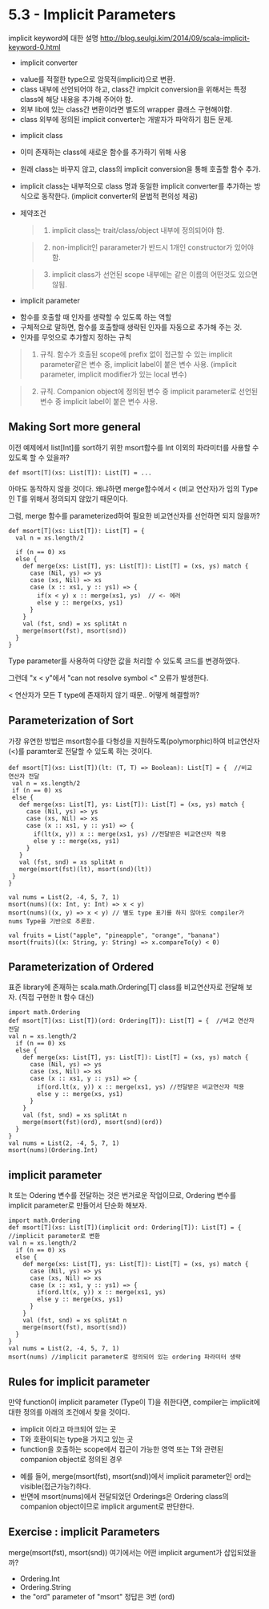 # 5.3 - Implicit Parameters
implicit keyword에 대한 설명
http://blog.seulgi.kim/2014/09/scala-implicit-keyword-0.html
- implicit converter
 * value를 적절한 type으로 암묵적(implicit)으로 변환.
 * class 내부에 선언되어야 하고, class간 implcit conversion을 위해서는 특정 class에 해당 내용을 추가해 주어야 함.
 * 외부 lib에 있는 class간 변환이라면 별도의 wrapper 클래스 구현해야함.
 * class 외부에 정의된 implicit converter는 개발자가 파악하기 힘든 문제.

- implicit class
 * 이미 존재하는 class에 새로운 함수를 추가하기 위해 사용
 * 원래 class는 바꾸지 않고, class의 implicit conversion을 통해 호출할 함수 추가.
 * implicit class는 내부적으로 class 명과 동일한 implicit converter를 추가하는 방식으로 동작한다. (implicit converter의 문법적 편의성 제공)
 * 제약조건

   >1. implicit class는 trait/class/object 내부에 정의되어야 함.

   >2. non-implicit인 pararameter가 반드시 1개인 constructor가 있어야 함.
   
   >3. implicit class가 선언된 scope 내부에는 같은 이름의 어떤것도 있으면 않됨.

 - implicit parameter
  * 함수를 호출할 때 인자를 생략할 수 있도록 하는 역할
  * 구체적으로 말하면, 함수를 호출할때 생략된 인자를 자동으로 추가해 주는 것.
  * 인자를 무엇으로 추가할지 정하는 규칙

   > 1. 규칙. 함수가 호출된 scope에 prefix 없이 접근할 수 있는 implicit parameter같은 변수 중, implicit label이 붙은 변수 사용. (implicit parameter, implicit modifier가 있는 local 변수)

   > 2. 규칙. Companion object에 정의된 변수 중 implicit parameter로 선언된 변수 중 implicit label이 붙은 변수 사용.


## Making Sort more general
이전 예제에서 list[Int]를 sort하기 위한 msort함수를 Int 이외의 파라미터를 사용할 수 있도록 할 수 있을까?
```
def msort[T](xs: List[T]): List[T] = ...
```
아마도 동작하지 않을 것이다. 왜냐하면 merge함수에서 < (비교 연산자)가 임의 Type인 T를 위해서 정의되지 않았기 때문이다.

그럼, merge 함수를 parameterized하여 필요한 비교연산자를 선언하면 되지 않을까?

```
def msort[T](xs: List[T]): List[T] = {
  val n = xs.length/2

  if (n == 0) xs
  else {
    def merge(xs: List[T], ys: List[T]): List[T] = (xs, ys) match {
      case (Nil, ys) => ys
      case (xs, Nil) => xs
      case (x :: xs1, y :: ys1) => {
        if(x < y) x :: merge(xs1, ys)  // <- 에러
        else y :: merge(xs, ys1)
      }
    }
    val (fst, snd) = xs splitAt n
    merge(msort(fst), msort(snd))
  }
}
```
Type parameter를 사용하여 다양한 값을 처리할 수 있도록 코드를 변경하였다.

그런데 "x < y"에서 "can not resolve symbol <" 오류가 발생한다.

< 연산자가 모든 T type에 존재하지 않기 때문..
어떻게 해결할까?

## Parameterization of Sort
가장 유연한 방법은 msort함수를 다형성을 지원하도록(polymorphic)하여 비교연산자(<)를 paramter로 전달할 수 있도록 하는 것이다.
```
def msort[T](xs: List[T])(lt: (T, T) => Boolean): List[T] = {  //비교 연산자 전달
 val n = xs.length/2
 if (n == 0) xs
 else {
   def merge(xs: List[T], ys: List[T]): List[T] = (xs, ys) match {
     case (Nil, ys) => ys
     case (xs, Nil) => xs
     case (x :: xs1, y :: ys1) => {
       if(lt(x, y)) x :: merge(xs1, ys) //전달받은 비교연산자 적용
       else y :: merge(xs, ys1)
     }
   }
   val (fst, snd) = xs splitAt n
   merge(msort(fst)(lt), msort(snd)(lt))
 }
}

val nums = List(2, -4, 5, 7, 1)
msort(nums)((x: Int, y: Int) => x < y)
msort(nums)((x, y) => x < y) // 별도 type 표기를 하지 않아도 compiler가 nums Type을 기반으로 추론함.

val fruits = List("apple", "pineapple", "orange", "banana")
msort(fruits)((x: String, y: String) => x.compareTo(y) < 0)
```

## Parameterization of Ordered
표준 library에 존재하는 scala.math.Ordering[T] class를 비교연산자로 전달해 보자. (직접 구현한 lt 함수 대신)
```
import math.Ordering
def msort[T](xs: List[T])(ord: Ordering[T]): List[T] = {  //비교 연산자 전달
val n = xs.length/2
  if (n == 0) xs
  else {
    def merge(xs: List[T], ys: List[T]): List[T] = (xs, ys) match {
      case (Nil, ys) => ys
      case (xs, Nil) => xs
      case (x :: xs1, y :: ys1) => {
        if(ord.lt(x, y)) x :: merge(xs1, ys) //전달받은 비교연산자 적용
        else y :: merge(xs, ys1)
      }
    }
    val (fst, snd) = xs splitAt n
    merge(msort(fst)(ord), msort(snd)(ord))
  }
}
val nums = List(2, -4, 5, 7, 1)
msort(nums)(Ordering.Int)
```

## implicit parameter
lt 또는 Odering 변수를 전달하는 것은 번거로운 작업이므로,
Ordering 변수를 implicit parameter로 만들어서 단순화 해보자.
```
import math.Ordering
def msort[T](xs: List[T])(implicit ord: Ordering[T]): List[T] = {  //implicit parameter로 변환
val n = xs.length/2
  if (n == 0) xs
  else {
    def merge(xs: List[T], ys: List[T]): List[T] = (xs, ys) match {
      case (Nil, ys) => ys
      case (xs, Nil) => xs
      case (x :: xs1, y :: ys1) => {
        if(ord.lt(x, y)) x :: merge(xs1, ys)
        else y :: merge(xs, ys1)
      }
    }
    val (fst, snd) = xs splitAt n
    merge(msort(fst), msort(snd))
  }
}
val nums = List(2, -4, 5, 7, 1)
msort(nums) //implicit parameter로 정의되어 있는 ordering 파라미터 생략
```

## Rules for implicit parameter
만약 function이 implicit parameter (Type이 T)을 취한다면,
compiler는 implicit에 대한 정의를 아래의 조건에서 찾을 것이다.
- implicit 이라고 마크되어 있는 곳
- T와 호환이되는 type을 가지고 있는 곳
- function을 호출하는 scope에서 접근이 가능한 영역 또는 T와 관련된 companion object로 정의된 경우
 * 예를 들어, merge(msort(fst), msort(snd))에서 implicit parameter인 ord는 visible(접근가능?)하다.
 * 반면에 msort(nums)에서 전달되었던 Orderings은 Ordering class의 companion object이므로 implicit argument로 판단한다.

## Exercise : implicit Parameters
 merge(msort(fst), msort(snd)) 여기에서는 어떤 implicit argument가 삽입되었을까?
 - Ordering.Int
 - Ordering.String
 - the "ord" parameter of "msort"
정답은 3번 (ord)
